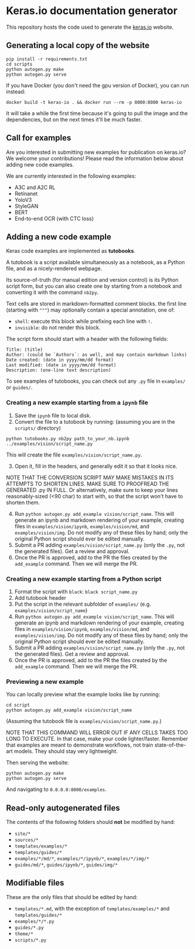 # Keras.io documentation generator

This repository hosts the code used to generate the [keras.io](https://keras.io) website.

## Generating a local copy of the website

```
pip install -r requirements.txt
cd scripts
python autogen.py make
python autogen.py serve
```

If you have Docker (you don't need the gpu version of Docker), you can run instead:

```
docker build -t keras-io . && docker run --rm -p 8000:8000 keras-io
```

It will take a while the first time because it's going to pull the 
image and the dependencies, but on the next times it'll be much faster.

## Call for examples

Are you interested in submitting new examples for publication on keras.io?
We welcome your contributions!
Please read the information below about adding new code examples.

We are currently interested in the following examples:

- A3C and A2C RL
- Retinanet
- YoloV3
- StyleGAN
- BERT
- End-to-end OCR (with CTC loss)


## Adding a new code example

Keras code examples are implemented as **tutobooks**.

A tutobook is a script available simultaneously as a notebook,
as a Python file, and as a nicely-rendered webpage.

Its source-of-truth (for manual edition and version control) is
its Python script form, but you can also create one by starting
from a notebook and converting it with the command `nb2py`.

Text cells are stored in markdown-formatted comment blocks.
the first line (starting with `"""`) may optionally contain a special
annotation, one of:

- `shell`: execute this block while prefixing each line with `!`.
- `invisible`: do not render this block.

The script form should start with a header with the following fields:

```
Title: (title)
Author: (could be `Authors`: as well, and may contain markdown links)
Date created: (date in yyyy/mm/dd format)
Last modified: (date in yyyy/mm/dd format)
Description: (one-line text description)
```

To see examples of tutobooks, you can check out any `.py` file in `examples/` or `guides/`.


### Creating a new example starting from a `ipynb` file

1. Save the `ipynb` file to local disk.
2. Convert the file to a tutobook by running:
(assuming you are in the `scripts/` directory)


```
python tutobooks.py nb2py path_to_your_nb.ipynb ../examples/vision/script_name.py
```

This will create the file `examples/vision/script_name.py`.

3. Open it, fill in the headers, and generally edit it so that it looks nice.

NOTE THAT THE CONVERSION SCRIPT MAY MAKE MISTAKES IN ITS ATTEMPTS
TO SHORTEN LINES. MAKE SURE TO PROOFREAD THE GENERATED .py IN FULL.
Or alternatively, make sure to keep your lines reasonably-sized (<90 char)
to start with, so that the script won't have to shorten them.

4. Run `python autogen.py add_example vision/script_name`. This will generate an ipynb and markdown
rendering of your example, creating files in `examples/vision/ipynb`,
`examples/vision/md`, and `examples/vision/img`. Do not modify any of these files by hand; only the
original Python script should ever be edited manually.
5. Submit a PR adding `examples/vision/script_name.py` (only the `.py`, not the generated files). Get a review and approval.
6. Once the PR is approved, add to the PR the files created by the `add_example` command. Then we will merge the PR.


### Creating a new example starting from a Python script

1. Format the script with `black`: `black script_name.py`
2. Add tutobook header
3. Put the script in the relevant subfolder of `examples/` (e.g. `examples/vision/script_name`)
4. Run `python autogen.py add_example vision/script_name`. This will generate an ipynb and markdown
rendering of your example, creating files in `examples/vision/ipynb`,
`examples/vision/md`, and `examples/vision/img`. Do not modify any of these files by hand; only the
original Python script should ever be edited manually.
5. Submit a PR adding `examples/vision/script_name.py` (only the `.py`, not the generated files). Get a review and approval.
6. Once the PR is approved, add to the PR the files created by the `add_example` command. Then we will merge the PR.


### Previewing a new example

You can locally preview what the example looks like by running:

```
cd script
python autogen.py add_example vision/script_name
```

(Assuming the tutobook file is `examples/vision/script_name.py`.)

NOTE THAT THIS COMMAND WILL ERROR OUT IF ANY CELLS TAKES TOO LONG
TO EXECUTE. In that case, make your code lighter/faster.
Remember that examples are meant to demonstrate workflows, not
train state-of-the-art models. They should
stay very lightweight.

Then serving the website:

```
python autogen.py make
python autogen.py serve
```

And navigating to `0.0.0.0:8000/examples`.


## Read-only autogenerated files

The contents of the following folders should **not** be modified by hand:

- `site/*`
- `sources/*`
- `templates/examples/*`
- `templates/guides/*`
- `examples/*/md/*`, `examples/*/ipynb/*`, `examples/*/img/*`
- `guides/md/*`, `guides/ipynb/*`, `guides/img/*`


## Modifiable files

These are the only files that should be edited by hand:

- `templates/*.md`, with the exception of `templates/examples/*` and `templates/guides/*`
- `examples/*/*.py`
- `guides/*.py`
- `theme/*`
- `scripts/*.py`

